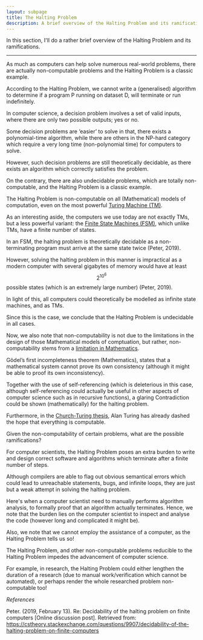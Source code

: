 ```yaml
---
layout: subpage
title: The Halting Problem
description: A brief overview of the Halting Problem and its ramifications
---
```


In this section, I'll do a rather brief overview of the Halting Problem and its
ramifications.

---

As much as computers can help solve numerous real-world problems, there are
actually non-computable problems and the Halting Problem is a classic example.

According to the Halting Problem, we cannot write a (generalised) algorithm to
determine if a program P running on dataset D, will terminate or run
indefinitely.

In computer science, a decision problem involves a set of valid inputs, where there are only two
possible outputs; yes or no.

Some decision problems are ‘easier’ to solve in that, there exists a polynomial-time
algorithm, while there are others in the NP-hard category which require a very long
time (non-polynomial time) for computers to solve.

However, such decision problems are still theoretically decidable, as there exists an
algorithm which correctly satisfies
the problem.

On the contrary, there are also undecidable problems, which are totally non-computable,
and the Halting Problem is a classic example.

The Halting Problem is non-computable on all (Mathematical) models of computation,
even on the most powerful [Turing Machine (TM)](../models_of_computation/#turingmachine).

As an interesting aside, the computers we use today are not exactly TMs, but a less
powerful variant: the [Finite State Machines (FSM)](../models_of_computation/#finitestatemachine),
which unlike TMs, have a finite number of states.

In an FSM, the halting problem is theoretically decidable as a non-terminating program
must arrive at the same state twice (Peter, 2019).

However, solving the halting problem in this manner is impractical as a modern computer
with several gigabytes of memory would have at least $$2^{10^{6}}$$ possible
states (which is an extremely large number) (Peter, 2019).

In light of this, all computers could theoretically be modelled as
infinite state machines, and as TMs.

Since this is the case, we conclude that the Halting Problem is undecidable in
all cases.

Now, we also note that non-computability is not due to the limitations in the
design of those Mathematical models of comptuation, but rather, non-computability stems
from a [limitation in Mathematics](../models_of_computation/#godelincompletenesstheorem).

Gödel’s first incompleteness theorem (Mathematics), states that a mathematical system
cannot prove its own consistency (although it might be able to proof its own
inconsistency).

Together with the use of self-referencing (which is deleterious in this case,
although self-referencing could actually be useful in other aspects of computer science
such as in recursive functions), a glaring Contradiction could be shown (mathematically)
for the halting problem.
    
Furthermore, in the
[Church-Turing thesis](https://en.wikipedia.org/wiki/Church%E2%80%93Turing_thesis),
Alan Turing has already dashed the hope that everything is computable.

Given the non-computability of certain problems, what are the possible ramifications?

For computer scientists, the Halting Problem poses an extra burden to write and
design correct software and algorithms which terminate after a finite number of steps.

Although compilers are able to flag out obvious semantical errors which could lead to
unreachable statements, bugs, and infinite loops, they are just but a weak attempt
in solving the halting problem.

Here's when a computer scientist need to manually performs algorithm analysis,
to formally proof that an algorithm actually terminates. Hence, we note that
the burden lies on the computer scientist to inspect and analyse the code (however
long and complicated it might be).

Also, we note that we cannot employ the assistance of a computer, as the
Halting Problem tells us so!

The Halting Problem, and other non-computable problems reducible to the
Halting Problem impedes the advancement of computer science.

For example, in research, the Halting Problem could either lengthen the
duration of a research (due to manual work/verification which cannot be
automated), or perhaps render the whole researched problem non-computable too!

_References_

Peter. (2019, February 13). Re: Decidability of the halting problem on finite computers
[Online discussion post]. Retrieved from:
<https://cstheory.stackexchange.com/questions/9907/decidability-of-the-halting-problem-on-finite-computers>
